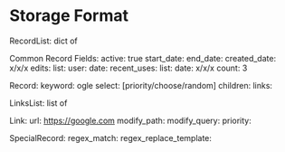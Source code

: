 # Storage Format

RecordList:
    dict of <Records>


Common Record Fields:
    active: true
    start_date:
    end_date:
    created_date: x/x/x
    edits: 
        list:
            user:
            date:
    recent_uses:
        list:
            date: x/x/x
            count: 3


Record:
    keyword:  ogle
    select: [priority/choose/random]
    children:
        <RecordList>
    links:
        <LinksList>


LinksList:
    list of <links>

Link:
    url: https://google.com
    modify_path:
    modify_query:
    priority:

    
SpecialRecord:
    regex_match:
    regex_replace_template:
